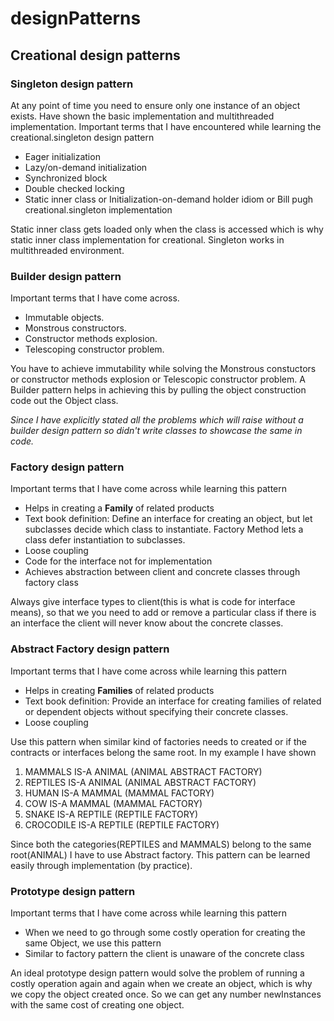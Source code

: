 # designPatterns 

<h2>Creational design patterns</h2>
  <h3>Singleton design pattern</h3>
    <div>
        At any point of time you need to ensure only one instance of an object exists. Have shown the basic implementation
        and multithreaded implementation. Important terms that I have encountered while learning the creational.singleton design pattern
        <ul>
            <li>Eager initialization</li>
            <li>Lazy/on-demand initialization</li>
            <li>Synchronized block</li>
            <li>Double checked locking</li>
            <li>Static inner class or Initialization-on-demand holder idiom or Bill pugh creational.singleton implementation</li>
        </ul> 
       Static inner class gets loaded only when the class is accessed which is why static inner class implementation for
       creational. Singleton works in multithreaded environment.
  </div>
<h3>Builder design pattern</h3>
    <div>
        Important terms that I have come across.
        <ul>
            <li>Immutable objects.</li>
            <li>Monstrous constructors.</li>
            <li>Constructor methods explosion.</li>
            <li>Telescoping constructor problem.</li>   
        </ul>
        You have to achieve immutability while solving the Monstrous constuctors or constructor methods explosion or 
        Telescopic constructor problem. A Builder pattern helps in achieving this by pulling the object construction 
        code out the Object class. 
        <p><i>Since I have explicitly stated all the problems which will raise without a builder design pattern so didn't 
        write classes to showcase the same in code.</i></p>
    </div>
<h3>Factory design pattern</h3>
    <div>
        Important terms that I have come across while learning this pattern
        <ul>
            <li> Helps in creating a <b>Family</b> of related products</li>
            <li> Text book definition: Define an interface for creating an object, but let subclasses decide which class to instantiate. Factory Method lets a class defer                    instantiation to subclasses.</li>
            <li> Loose coupling</li>
            <li> Code for the interface not for implementation</li>
            <li> Achieves abstraction between client and concrete classes through factory class</li>
        </ul>
        Always give interface types to client(this is what is code for interface means), so that we you need to add or remove a particular class if there is an interface
        the client will never know about the concrete classes.
    </div>
 <h3>Abstract Factory design pattern</h3>
    <div>
        Important terms that I have come across while learning this pattern
        <ul>
          <li> Helps in creating <b>Families</b> of related products</li> 
          <li> Text book definition: Provide an interface for creating families of related or dependent objects without specifying their concrete classes.</li>
          <li> Loose coupling</li>
        </ul>
        Use this pattern when similar kind of factories needs to created or if the contracts or interfaces belong the same root. In my example I have shown
        <OL>
          <li>MAMMALS IS-A ANIMAL  (ANIMAL ABSTRACT FACTORY)</li>
          <li>REPTILES IS-A ANIMAL (ANIMAL ABSTRACT FACTORY)</li>
          <li>HUMAN IS-A MAMMAL (MAMMAL FACTORY)</li>
          <li>COW IS-A MAMMAL (MAMMAL FACTORY)</li>
          <li>SNAKE IS-A REPTILE (REPTILE FACTORY)</li>
          <li>CROCODILE IS-A REPTILE (REPTILE FACTORY)</li>
          </ol>
        Since both the categories(REPTILES and MAMMALS) belong to the same root(ANIMAL) I have to use Abstract factory. This pattern can be learned easily through implementation (by practice).
    </div>
  <h3>Prototype design pattern</h3>
    <div>
        Important terms that I have come across while learning this pattern
        <ul>
            <li> When we need to go through some costly operation for creating the same Object, we use this pattern</li>
            <li> Similar to factory pattern the client is unaware of the concrete class</li>
        </ul>
        An ideal prototype design pattern would solve the problem of running a costly operation again and again when we create an object, which is why we copy the
        object created once. So we can get any number newInstances with the same cost of creating one object.
    </div>

